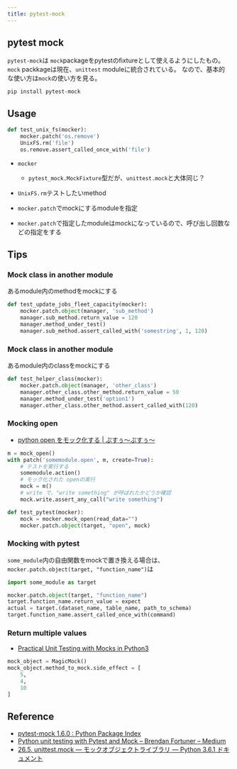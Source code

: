 ```yaml
---
title: pytest-mock
---
```


## pytest mock
`pytest-mock`は `mock`packageをpytestのfixtureとして使えるようにしたもの。
`mock` packkageは現在、`unittest` moduleに統合されている。
なので、基本的な使い方は`mock`の使い方を見る。

```
pip install pytest-mock
```

## Usage

```python
def test_unix_fs(mocker):
    mocker.patch('os.remove')
    UnixFS.rm('file')
    os.remove.assert_called_once_with('file')
```

* `mocker`
    * `pytest_mock.MockFixture`型だが、`unittest.mock`と大体同じ？

* `UnixFS.rm`テストしたいmethod
* `mocker.patch`でmockにするmoduleを指定
* `mocker.patch`で指定したmoduleはmockになっているので、呼び出し回数などの指定をする

## Tips

### Mock class in another module
あるmodule内のmethodをmockにする

```python
def test_update_jobs_fleet_capacity(mocker):
    mocker.patch.object(manager, 'sub_method') 
    manager.sub_method.return_value = 120 
    manager.method_under_test()
    manager.sub_method.assert_called_with('somestring', 1, 120)
```


### Mock class in another module
あるmodule内のclassをmockにする

```python
def test_helper_class(mocker):
    mocker.patch.object(manager, 'other_class')
    manager.other_class.other_method.return_value = 50
    manager.method_under_test('option1')
    manager.other_class.other_method.assert_called_with(120)
```

### Mocking open
* [python open をモック化する | ぷすぅ～ぷすぅ～](http://huge.mints.ne.jp/10/2015/it_technique/1691/)

```python
m = mock_open()
with patch('somemodule.open', m, create=True):
    # テストを実行する
    somemodule.action()
    # モック化された openの実行
    mock = m()
    # write で、"write something" が呼ばれたかどうか確認
    mock.write.assert_any_call("write something")

def test_pytest(mocker):
    mock = mocker.mock_open(read_data="")
    mocker.patch.object(target, "open", mock)
```

### Mocking with pytest
`some_module`内の自由関数をmockで置き換える場合は、`mocker.patch.object(target, "function_name")`は

```python
import some_module as target

mocker.patch.object(target, "function_name")
target.function_name.return_value = expect
actual = target.(dataset_name, table_name, path_to_schema)
target.function_name.assert_called_once_with(command)
```

### Return multiple values
* [Practical Unit Testing with Mocks in Python3](https://www.phizzle.space/python/2017/03/31/practical-unit-testing-mocks-python-3.html)

```python
mock_object = MagicMock()
mock_object.method_to_mock.side_effect = [
    5,
    4,
    10
]
```

## Reference
* [pytest-mock 1.6.0 : Python Package Index](https://pypi.python.org/pypi/pytest-mock)
* [Python unit testing with Pytest and Mock – Brendan Fortuner – Medium](https://medium.com/@bfortuner/python-unit-testing-with-pytest-and-mock-197499c4623c)
* [26.5. unittest.mock — モックオブジェクトライブラリ — Python 3.6.1 ドキュメント](https://docs.python.jp/3/library/unittest.mock.html)
